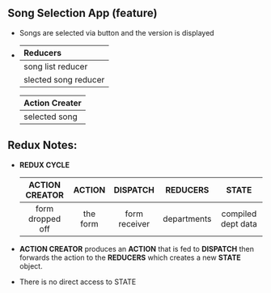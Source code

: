 ## Song Selection App (feature)
- Songs are selected via button and the version is displayed

-  
    | Reducers |
    |:---|
    | song list reducer |
    | slected song reducer |

    | Action Creater |
    |:---|
    | selected song |

## Redux Notes:
- **REDUX CYCLE**

    |  ACTION CREATOR  |   ACTION  |   DISPATCH    |  REDUCERS   |      STATE         |
    |:----------------:|:---------:|:-------------:|:-----------:|:------------------:|
    | form dropped off | the form  | form receiver | departments | compiled dept data |

- **ACTION CREATOR** produces an **ACTION** that is fed to **DISPATCH** then forwards the action to the **REDUCERS** which  creates a new **STATE** object.

- There is no direct access to STATE



